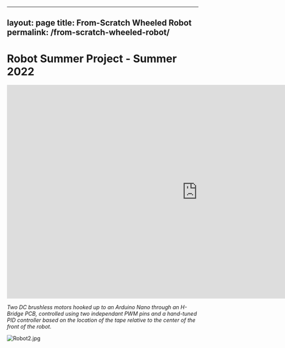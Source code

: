 
---
layout: page
title: From-Scratch Wheeled Robot 
permalink: /from-scratch-wheeled-robot/
---

# Robot Summer Project - Summer 2022

<iframe width="1001" height="563" src="https://www.youtube.com/embed/xE1HmceWWKg" title="Robot Summer 2022 Line-Following Prototyping" frameborder="0" allow="accelerometer; autoplay; clipboard-write; encrypted-media; gyroscope; picture-in-picture; web-share" referrerpolicy="strict-origin-when-cross-origin" allowfullscreen></iframe>

*Two DC brushless motors hooked up to an Arduino Nano through an H-Bridge PCB, controlled using two independant PWM pins and a hand-tuned PID controller based on the location of the tape relative to the center of the front of the robot.*

![Robot2.jpg](media/robot2.jpg)
